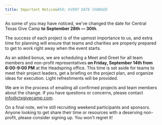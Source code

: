 ```yaml
---
title: Important Notice&#58; EVENT DATE CHANGED
---
```


As some of you may have noticed, we've changed the date for Central Texas Give Camp **to September 28th &mdash; 30th**.

The success of each project is of the upmost importance to us, and extra time for planning will ensure that teams and charities are properly prepared to get to work right away when the event starts. 

As an added bonus, we are scheduling a Meet and Greet for all team members and non-profit representatives **on Friday, September 14th from 6:00-9:00 PM** at the Headspring office.  This time is set aside for teams to meet their project leaders, get a briefing on the project plan, and organize ideas for execution. Light refreshments will be provided. 

We are in the process of emailing all confirmed projects and team members about the change. If you have questions or concerns, please contact [info@ctxgivecamp.com](mailto:info@ctxgivecamp.com).

On a final note, we're still recruiting weekend participants and sponsors. Anyone looking to get share their time or resources with a deserving non-profit, please consider signing up. You won't regret it!